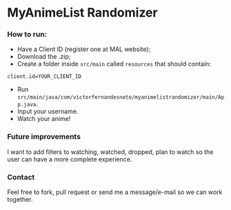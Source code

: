 # MyAnimeList Randomizer

### How to run:

- Have a Client ID (register one at MAL website);
- Download the .zip;
- Create a folder inside `src/main` called `resources` that should contain: 

```
client.id=YOUR_CLIENT_ID
```

- Run `src/main/java/com/victorfernandesneto/myanimelistrandomizer/main/App.java`.
- Input your username.
- Watch your anime!

### Future improvements

I want to add filters to watching, watched, dropped, plan to watch so the user can have a more complete experience.


### Contact

Feel free to fork, pull request or send me a message/e-mail so we can work together.
